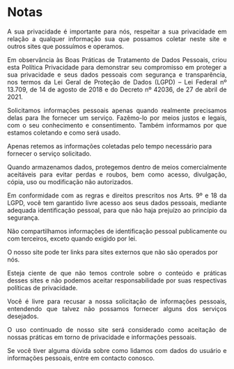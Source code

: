 # Notas
<p align="justify">A sua privacidade é importante para nós, respeitar a sua privacidade em relação a qualquer informação sua que possamos coletar neste site e outros sites que possuímos e operamos.</P>

<p align="justify">Em observância às Boas Práticas de Tratamento de Dados Pessoais, criou esta Política Privacidade para demonstrar seu compromisso em proteger a sua privacidade e seus dados pessoais com segurança e transparência, nos termos da Lei Geral de Proteção de Dados (LGPD) – Lei Federal nº 13.709, de 14 de agosto de 2018 e do Decreto nº 42036, de 27 de abril de 2021.</p>

<p align="justify">Solicitamos informações pessoais apenas quando realmente precisamos delas para lhe fornecer um serviço. Fazêmo-lo por meios justos e legais, com o seu conhecimento e consentimento. Também informamos por que estamos coletando e como será usado.</p>

Apenas retemos as informações coletadas pelo tempo necessário para fornecer o serviço solicitado.

<p align="justify">Quando armazenamos dados, protegemos dentro de meios comercialmente aceitáveis ​​para evitar perdas e roubos, bem como acesso, divulgação, cópia, uso ou modificação não autorizados.</p>

<p align="justify">Em conformidade com as regras e direitos prescritos nos Arts. 9º e 18 da LGPD, você tem garantido livre acesso aos seus dados pessoais, mediante adequada identificação pessoal, para que não haja prejuízo ao princípio da segurança.</p>

<p align="justify">Não compartilhamos informações de identificação pessoal publicamente ou com terceiros, exceto quando exigido por lei.</p>

O nosso site pode ter links para sites externos que não são operados por nós.

<p align="justify">Esteja ciente de que não temos controle sobre o conteúdo e práticas desses sites e não podemos aceitar responsabilidade por suas respectivas políticas de privacidade.</p>

<p align="justify">Você é livre para recusar a nossa solicitação de informações pessoais, entendendo que talvez não possamos fornecer alguns dos serviços desejados.</p>

<p align="justify">O uso continuado de nosso site será considerado como aceitação de nossas práticas em torno de privacidade e informações pessoais. </p>

<p align="justify">Se você tiver alguma dúvida sobre como lidamos com dados do usuário e informações pessoais, entre em contacto conosco.</p>
